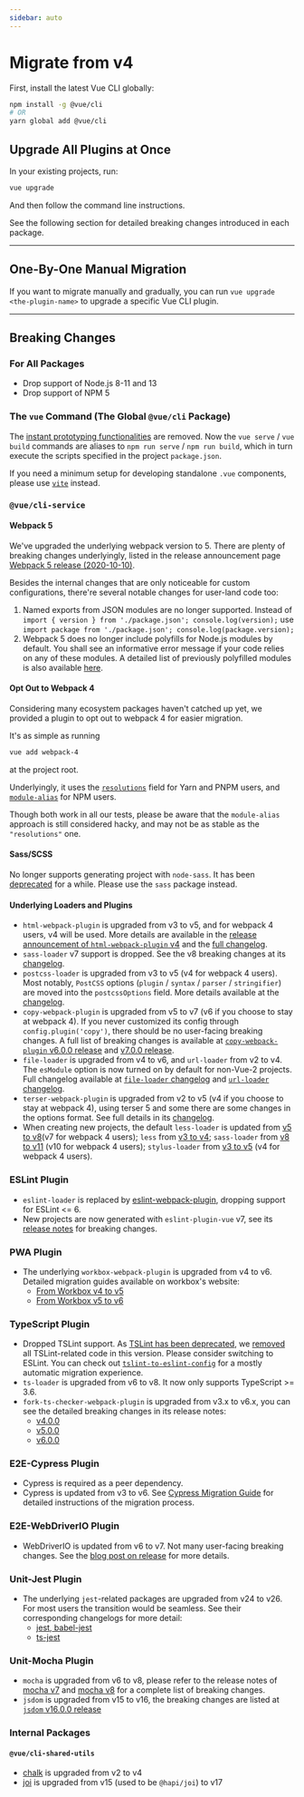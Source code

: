 ```yaml
---
sidebar: auto
---
```


# Migrate from v4

First, install the latest Vue CLI globally:

```sh
npm install -g @vue/cli
# OR
yarn global add @vue/cli
```

## Upgrade All Plugins at Once

In your existing projects, run:

```sh
vue upgrade
```

And then follow the command line instructions.

See the following section for detailed breaking changes introduced in each package.

------

## One-By-One Manual Migration

If you want to migrate manually and gradually, you can run `vue upgrade <the-plugin-name>` to upgrade a specific Vue CLI plugin.

------

## Breaking Changes

### For All Packages

* Drop support of Node.js 8-11 and 13
* Drop support of NPM 5

### The `vue` Command (The Global `@vue/cli` Package)

The [instant prototyping functionalities](https://v4.cli.vuejs.org/guide/prototyping.html) are removed. Now the `vue serve` / `vue build` commands are aliases to `npm run serve` / `npm run build`, which in turn execute the scripts specified in the project `package.json`.

If you need a minimum setup for developing standalone `.vue` components, please use [`vite`](https://github.com/vitejs/vite/#readme) instead.

### `@vue/cli-service`

#### Webpack 5

We've upgraded the underlying webpack version to 5. There are plenty of breaking changes underlyingly, listed in the release announcement page [Webpack 5 release (2020-10-10)](https://webpack.js.org/blog/2020-10-10-webpack-5-release/).

Besides the internal changes that are only noticeable for custom configurations, there're several notable changes for user-land code too:

1. Named exports from JSON modules are no longer supported. Instead of `import { version } from './package.json'; console.log(version);` use `import package from './package.json'; console.log(package.version);`
2. Webpack 5 does no longer include polyfills for Node.js modules by default. You shall see an informative error message if your code relies on any of these modules. A detailed list of previously polyfilled modules is also available [here](https://github.com/webpack/webpack/pull/8460/commits/a68426e9255edcce7822480b78416837617ab065).

#### Opt Out to Webpack 4

Considering many ecosystem packages haven't catched up yet, we provided a plugin to opt out to webpack 4 for easier migration.

It's as simple as running

```sh
vue add webpack-4
```

at the project root.

Underlyingly, it uses the [`resolutions`](https://classic.yarnpkg.com/en/docs/selective-version-resolutions) field for Yarn and PNPM users, and [`module-alias`](https://github.com/ilearnio/module-alias) for NPM users.

Though both work in all our tests, please be aware that the `module-alias` approach is still considered hacky, and may not be as stable as the `"resolutions"` one.

#### Sass/SCSS

No longer supports generating project with `node-sass`. It has been [deprecated](https://sass-lang.com/blog/libsass-is-deprecated#how-do-i-migrate) for a while. Please use the `sass` package instead.

#### Underlying Loaders and Plugins

* `html-webpack-plugin` is upgraded from v3 to v5, and for webpack 4 users, v4 will be used. More details are available in the [release announcement of `html-webpack-plugin` v4](https://dev.to/jantimon/html-webpack-plugin-4-has-been-released-125d) and the [full changelog](https://github.com/jantimon/html-webpack-plugin/blob/master/CHANGELOG.md).
* `sass-loader` v7 support is dropped. See the v8 breaking changes at its [changelog](https://github.com/webpack-contrib/sass-loader/blob/master/CHANGELOG.md#800-2019-08-29).
* `postcss-loader` is upgraded from v3 to v5 (v4 for webpack 4 users). Most notably, `PostCSS` options (`plugin` / `syntax` / `parser` / `stringifier`) are moved into the `postcssOptions` field. More details available at the [changelog](https://github.com/webpack-contrib/postcss-loader/blob/master/CHANGELOG.md#400-2020-09-07).
* `copy-webpack-plugin` is upgraded from v5 to v7 (v6 if you choose to stay at webpack 4). If you never customized its config through `config.plugin('copy')`, there should be no user-facing breaking changes. A full list of breaking changes is available at [`copy-webpack-plugin` v6.0.0 release](https://github.com/webpack-contrib/copy-webpack-plugin/releases/tag/v6.0.0) and [v7.0.0 release](https://github.com/webpack-contrib/copy-webpack-plugin/releases/tag/v7.0.0).
* `file-loader` is upgraded from v4 to v6, and `url-loader` from v2 to v4. The `esModule` option is now turned on by default for non-Vue-2 projects. Full changelog available at [`file-loader` changelog](https://github.com/webpack-contrib/file-loader/blob/master/CHANGELOG.md) and [`url-loader` changelog](https://github.com/webpack-contrib/url-loader/blob/master/CHANGELOG.md).
* `terser-webpack-plugin` is upgraded from v2 to v5 (v4 if you choose to stay at webpack 4), using terser 5 and some there are some changes in the options format. See full details in its [changelog](https://github.com/webpack-contrib/terser-webpack-plugin/blob/master/CHANGELOG.md).
* When creating new projects, the default `less-loader` is updated from [v5 to v8](https://github.com/webpack-contrib/less-loader/blob/master/CHANGELOG.md)(v7 for webpack 4 users); `less` from [v3 to v4](https://github.com/less/less.js/pull/3573); `sass-loader` from [v8 to v11](https://github.com/webpack-contrib/sass-loader/blob/master/CHANGELOG.md) (v10 for webpack 4 users); `stylus-loader` from [v3 to v5](https://github.com/webpack-contrib/stylus-loader/blob/master/CHANGELOG.md) (v4 for webpack 4 users).

### ESLint Plugin

* `eslint-loader` is replaced by [eslint-webpack-plugin](https://github.com/webpack-contrib/eslint-webpack-plugin), dropping support for ESLint <= 6.
* New projects are now generated with `eslint-plugin-vue` v7, see its [release notes](https://github.com/vuejs/eslint-plugin-vue/releases/tag/v7.0.0) for breaking changes.

### PWA Plugin

* The underlying `workbox-webpack-plugin` is upgraded from v4 to v6. Detailed migration guides available on workbox's website:
  * [From Workbox v4 to v5](https://developers.google.com/web/tools/workbox/guides/migrations/migrate-from-v4)
  * [From Workbox v5 to v6](https://developers.google.com/web/tools/workbox/guides/migrations/migrate-from-v5)

### TypeScript Plugin

* Dropped TSLint support. As [TSLint has been deprecated](https://github.com/palantir/tslint/issues/4534), we [removed](https://github.com/vuejs/vue-cli/pull/5065) all TSLint-related code in this version.
Please consider switching to ESLint. You can check out [`tslint-to-eslint-config`](https://github.com/typescript-eslint/tslint-to-eslint-config) for a mostly automatic migration experience.
* `ts-loader` is upgraded from v6 to v8. It now only supports TypeScript >= 3.6.
* `fork-ts-checker-webpack-plugin` is upgraded from v3.x to v6.x, you can see the detailed breaking changes in its release notes:
  * [v4.0.0](https://github.com/TypeStrong/fork-ts-checker-webpack-plugin/releases/tag/v4.0.0)
  * [v5.0.0](https://github.com/TypeStrong/fork-ts-checker-webpack-plugin/releases/tag/v5.0.0)
  * [v6.0.0](https://github.com/TypeStrong/fork-ts-checker-webpack-plugin/releases/tag/v6.0.0)

### E2E-Cypress Plugin

* Cypress is required as a peer dependency.
* Cypress is updated from v3 to v6. See [Cypress Migration Guide](https://docs.cypress.io/guides/references/migration-guide.html) for detailed instructions of the migration process.

### E2E-WebDriverIO Plugin

* WebDriverIO is updated from v6 to v7. Not many user-facing breaking changes. See the [blog post on release](https://webdriver.io/blog/2021/02/09/webdriverio-v7-released) for more details.

### Unit-Jest Plugin

* The underlying `jest`-related packages are upgraded from v24 to v26. For most users the transition would be seamless. See their corresponding changelogs for more detail:
  * [jest, babel-jest](https://github.com/facebook/jest/blob/v26.6.3/CHANGELOG.md)
  * [ts-jest](https://github.com/kulshekhar/ts-jest/blob/v26.4.4/CHANGELOG.md)

### Unit-Mocha Plugin

* `mocha` is upgraded from v6 to v8, please refer to the release notes of [mocha v7](https://github.com/mochajs/mocha/releases/tag/v7.0.0) and [mocha v8](https://github.com/mochajs/mocha/releases/tag/v8.0.0) for a complete list of breaking changes.
* `jsdom` is upgraded from v15 to v16, the breaking changes are listed at [`jsdom` v16.0.0 release](https://github.com/jsdom/jsdom/releases/tag/16.0.0)

### Internal Packages

#### `@vue/cli-shared-utils`

* [chalk](https://github.com/chalk/chalk) is upgraded from v2 to v4
* [joi](https://github.com/sideway/joi) is upgraded from v15 (used to be `@hapi/joi`) to v17
